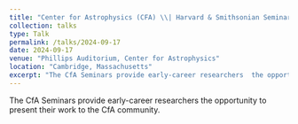 ```yaml
---
title: "Center for Astrophysics (CFA) \\| Harvard & Smithsonian Seminar"
collection: talks
type: Talk
permalink: /talks/2024-09-17
date: 2024-09-17
venue: "Phillips Auditorium, Center for Astrophysics"
location: "Cambridge, Massachusetts"
excerpt: "The CfA Seminars provide early-career researchers  the opportunity to present their work to the CfA community."
---
```


The CfA Seminars provide early-career researchers  the opportunity to present their work to the CfA community.
